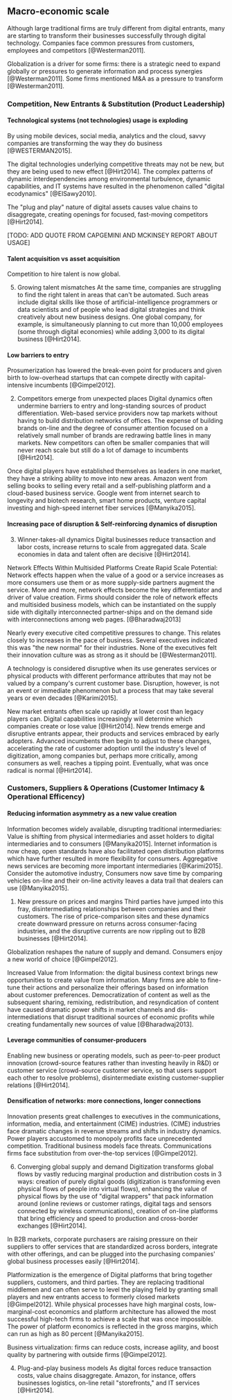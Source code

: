 ## Macro-economic scale

<!-- What are your assets in this environment? -->
<!-- Why some assets have less value than before? What assets are devaluating quickly? -->
<!-- How are you organized? -->

Although large traditional firms are truly different from digital entrants, many are starting to transform their businesses successfully through digital technology. Companies face common pressures from customers, employees and competitors [@Westerman2011].

Globalization is a driver for some firms: there is a strategic need to expand globally or pressures to generate information and process synergies [@Westerman2011].
Some firms mentioned M&A as a pressure to transform [@Westerman2011].

### Competition, New Entrants & Substitution (Product Leadership)

#### Technological systems (not technologies) usage is exploding

By using mobile devices, social media, analytics and the cloud, savvy companies are transforming the way they do business [@WESTERMAN2015].

The digital technologies underlying competitive threats may not be new, but they are being used to new effect [@Hirt2014]. The complex patterns of dynamic interdependencies among environmental turbulence, dynamic capabilities, and IT systems have resulted in the phenomenon called "digital ecodynamics" [@ElSawy2010].

The "plug and play" nature of digital assets causes value chains to disaggregate, creating openings for focused, fast-moving competitors [@Hirt2014].

[TODO: ADD QUOTE FROM CAPGEMINI AND MCKINSEY REPORT ABOUT USAGE]

#### Talent acquisition vs asset acquisition

Competition to hire talent is now global.

5. Growing talent mismatches
At the same time, companies are struggling to find the right talent in areas that can't be automated. Such areas include digital skills like those of artificial-intelligence programmers or data scientists and of people who lead digital strategies and think creatively about new business designs. One global company, for example, is simultaneously planning to cut more than 10,000 employees (some through digital economies) while adding 3,000 to its digital business [@Hirt2014].

#### Low barriers to entry

Prosumerization has lowered the break-even point for producers and given birth to low-overhead startups that can compete directly with capital-intensive incumbents [@Gimpel2012].

2. Competitors emerge from unexpected places
Digital dynamics often undermine barriers to entry and long-standing sources of product differentiation. Web-based service providers now tap markets without having to build distribution networks of offices. The expense of building brands on-line and the degree of consumer attention focused on a relatively small number of brands are redrawing battle lines in many markets. New competitors can often be smaller companies that will never reach scale but still do a lot of damage to incumbents [@Hirt2014].

Once digital players have established themselves as leaders in one market, they have a striking ability to move into new areas. Amazon went from selling books to selling every retail and a self-publishing platform and a cloud-based business service. Google went from internet search to longevity and biotech research, smart home products, venture capital investing and high-speed internet fiber services [@Manyika2015].

#### Increasing pace of disruption & Self-reinforcing dynamics of disruption

3. Winner-takes-all dynamics
Digital businesses reduce transaction and labor costs, increase returns to scale from aggregated data. Scale economies in data and talent often are decisive [@Hirt2014].

Network Effects Within Multisided Platforms Create Rapid Scale Potential: Network effects happen when the value of a good or a service increases as more consumers use them or as more supply-side partners augment the service. More and more, network effects become the key differentiator and driver of value creation. Firms should consider the role of network effects and multisided business models, which can be instantiated on the supply side with digitally interconnected partner-ships and on the demand side with interconnections among web pages.  [@Bharadwaj2013]

Nearly every executive cited competitive pressures to change. This relates closely to increases in the pace of business. Several executives indicated this was "the new normal" for their industries. None of the executives felt their innovation culture was as strong as it should be [@Westerman2011].

A technology is considered disruptive when its use generates services or physical products with different performance attributes that may not be valued by a company's current customer base. Disruption, however, is not an event or immediate phenomenon but a process that may take several years or even decades [@Karimi2015].

New market entrants often scale up rapidly at lower cost than legacy players can. Digital capabilities increasingly will determine which companies create or lose value [@Hirt2014]. New trends emerge and disruptive entrants appear, their products and services embraced by early adopters. Advanced incumbents then begin to adjust to these changes, accelerating the rate of customer adoption until the industry's level of digitization, among companies but, perhaps more critically, among consumers as well, reaches a tipping point. Eventually, what was once radical is normal [@Hirt2014].

### Customers, Suppliers & Operations (Customer Intimacy & Operational Efficency)

#### Reducing information asymmetry as a new value creation

Information becomes widely available, disrupting traditional intermediaries: Value is shifting from physical intermediaries and asset holders to digital intermediaries and to consumers [@Manyika2015]. Internet information is now cheap, open standards have also facilitated open distribution platforms which have further resulted in more flexibility for consumers. Aggregative news services are becoming more important intermediaries [@Karimi2015]. Consider the automotive industry, Consumers now save time by comparing vehicles on-line and their on-line activity leaves a data trail that dealers can use [@Manyika2015].

1. New pressure on prices and margins
Third parties have jumped into this fray, disintermediating relationships between companies and their customers. The rise of price-comparison sites and these dynamics create downward pressure on returns across consumer-facing industries, and the disruptive currents are now rippling out to B2B businesses [@Hirt2014].

Globalization reshapes the nature of supply and demand. Consumers enjoy a new world of choice [@Gimpel2012].

Increased Value from Information: the digital business context brings new opportunities to create value from information. Many firms are able to fine-tune their actions and personalize their offerings based on information about customer preferences. Democratization of content as well as the subsequent sharing, remixing, redistribution, and resyndication of content have caused dramatic power shifts in market channels and dis-intermediations that disrupt traditional sources of economic profits while creating fundamentally new sources of value [@Bharadwaj2013].

#### Leverage communities of consumer-producers

Enabling new business or operating models, such as peer-to-peer product innovation (crowd-source features rather than investing heavily in R&D) or customer service (crowd-source customer service, so that users support each other to resolve problems), disintermediate existing customer-supplier relations [@Hirt2014].

#### Densification of networks: more connections, longer connections

Innovation presents great challenges to executives in the communications, information, media, and entertainment (CIME) industries. (CIME) industries face dramatic changes in revenue streams and shifts in industry dynamics. Power players accustomed to monopoly profits face unprecedented competition. Traditional business models face threats. Communications firms face substitution from over-the-top services [@Gimpel2012].

6. Converging global supply and demand
Digitization transforms global flows by vastly reducing marginal production and distribution costs in 3 ways: creation of purely digital goods (digitization is transforming even physical flows of people into virtual flows), enhancing the value of physical flows by the use of "digital wrappers" that pack information around (online reviews or customer ratings, digital tags and sensors connected by wireless communications), creation of on-line platforms that bring efficiency and speed to production and cross-border exchanges [@Hirt2014].

In B2B markets, corporate purchasers are raising pressure on their suppliers to offer services that are standardized across borders, integrate with other offerings, and can be plugged into the purchasing companies' global business processes easily [@Hirt2014].

Platformization is the emergence of Digital platforms that bring together suppliers, customers, and third parties. They are replacing traditional middlemen and can often serve to level the playing field by granting small players and new entrants access to formerly closed markets [@Gimpel2012]. While physical processes have high marginal costs, low-marginal-cost economics and platform architecture has allowed the most successful high-tech firms to achieve a scale that was once impossible. The power of platform economics is reflected in the gross margins, which can run as high as 80 percent [@Manyika2015].

Business virtualization: firms can reduce costs, increase agility, and boost quality by partnering with outside firms [@Gimpel2012].

4. Plug-and-play business models
As digital forces reduce transaction costs, value chains disaggregate. Amazon, for instance, offers businesses logistics, on-line retail "storefronts," and IT services [@Hirt2014].
